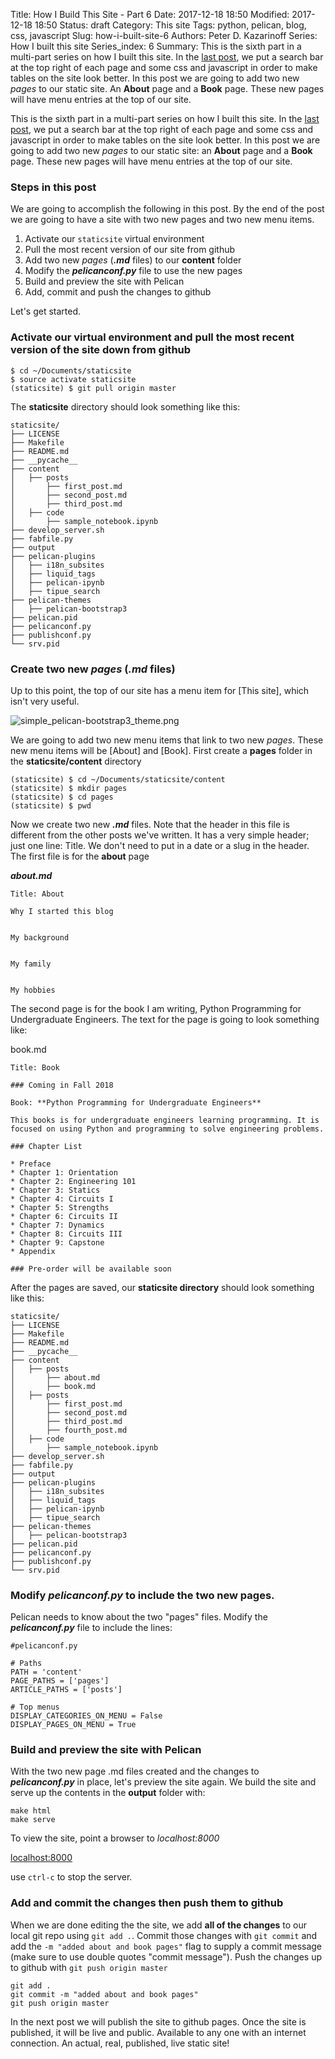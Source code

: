 Title: How I Build This Site - Part 6
Date: 2017-12-18 18:50
Modified: 2017-12-18 18:50
Status: draft
Category: This site
Tags: python, pelican, blog, css, javascript
Slug: how-i-built-site-6
Authors: Peter D. Kazarinoff
Series: How I built this site
Series_index: 6
Summary: This is the sixth part in a multi-part series on how I built this site. In the [last post]({filename}how_I_built_this_site5.md), we put a search bar at the top right of each page and some css and javascript in order to make tables on the site look better. In this post we are going to add two new _pages_ to our static site. An **About** page and a **Book** page. These new pages will have menu entries at the top of our site.

This is the sixth part in a multi-part series on how I built this site. In the [last post]({filename}how_I_built_this_site5.md), we put a search bar at the top right of each page and some css and javascript in order to make tables on the site look better. In this post we are going to add two new _pages_ to our static site: an **About** page and a **Book** page. These new pages will have menu entries at the top of our site.


### Steps in this post

We are going to accomplish the following in this post. By the end of the post we are going to have a site with two new pages and two new menu items.

1. Activate our ```staticsite``` virtual environment
2. Pull the most recent version of our site from github
3. Add two new _pages_  (**_.md_** files) to our **content** folder
4. Modify the **_pelicanconf.py_** file to use the new pages
5. Build and preview the site with Pelican
6. Add, commit and push the changes to github


Let's get started.


### Activate our virtual environment and pull the most recent version of the site down from github


```
$ cd ~/Documents/staticsite
$ source activate staticsite
(staticsite) $ git pull origin master
```

The **staticsite** directory should look something like this:

```
staticsite/
├── LICENSE
├── Makefile
├── README.md
├── __pycache__
├── content
│   ├── posts
│       ├── first_post.md
│       ├── second_post.md
│       ├── third_post.md
│   ├── code
│       ├── sample_notebook.ipynb
├── develop_server.sh
├── fabfile.py
├── output
├── pelican-plugins
│   ├── i18n_subsites
│   ├── liquid_tags
│   ├── pelican-ipynb
│   ├── tipue_search
├── pelican-themes
│   ├── pelican-bootstrap3
├── pelican.pid
├── pelicanconf.py
├── publishconf.py
└── srv.pid
```

### Create two new _pages_ (**_.md_** files)

Up to this point, the top of our site has a menu item for [This site], which isn't very useful.  

![simple_pelican-bootstrap3_theme.png]({filename}/images/simple_pelican-bootstrap3_theme.png)

We are going to add two new menu items that link to two new _pages_. These new menu items will be [About] and [Book]. First create a **pages** folder in the **staticsite/content** directory

```
(staticsite) $ cd ~/Documents/staticsite/content
(staticsite) $ mkdir pages
(staticsite) $ cd pages
(staticsite) $ pwd
```
Now we create two new **_.md_** files. Note that the header in this file is different from the other posts we've written. It has a very simple header; just one line: Title. We don't need to put in a date or a slug in the header. The first file is for the **about** page

**_about.md_**
```
Title: About

Why I started this blog


My background


My family


My hobbies
```

The second page is for the book I am writing, Python Programming for Undergraduate Engineers. The text for the page is going to look something like:

book.md
```
Title: Book

### Coming in Fall 2018

Book: **Python Programming for Undergraduate Engineers**

This books is for undergraduate engineers learning programming. It is focused on using Python and programming to solve engineering problems. 

### Chapter List

* Preface
* Chapter 1: Orientation
* Chapter 2: Engineering 101
* Chapter 3: Statics
* Chapter 4: Circuits I
* Chapter 5: Strengths
* Chapter 6: Circuits II
* Chapter 7: Dynamics
* Chapter 8: Circuits III
* Chapter 9: Capstone
* Appendix

### Pre-order will be available soon
```
After the pages are saved, our **staticsite directory** should look something like this:

```
staticsite/
├── LICENSE
├── Makefile
├── README.md
├── __pycache__
├── content
│   ├── posts
│       ├── about.md
│       ├── book.md
│   ├── posts
│       ├── first_post.md
│       ├── second_post.md
│       ├── third_post.md
│       ├── fourth_post.md
│   ├── code
│       ├── sample_notebook.ipynb
├── develop_server.sh
├── fabfile.py
├── output
├── pelican-plugins
│   ├── i18n_subsites
│   ├── liquid_tags
│   ├── pelican-ipynb
│   ├── tipue_search
├── pelican-themes
│   ├── pelican-bootstrap3
├── pelican.pid
├── pelicanconf.py
├── publishconf.py
└── srv.pid
```


### Modify **_pelicanconf.py_** to include the two new pages.

Pelican needs to know about the two "pages" files. Modify the **_pelicanconf.py_** file to include the lines:

```
#pelicanconf.py

# Paths
PATH = 'content'
PAGE_PATHS = ['pages']
ARTICLE_PATHS = ['posts']

# Top menus
DISPLAY_CATEGORIES_ON_MENU = False
DISPLAY_PAGES_ON_MENU = True
```

### Build and preview the site with Pelican

With the two new page .md files created and the changes to **_pelicanconf.py_** in place, let's preview the site again.  We build the site and serve up the contents in the **output** folder with:

```
make html
make serve
```

To view the site, point a browser to _localhost:8000_

[localhost:8000](localhost:8000)

use ```ctrl-c``` to stop the server.

### Add and commit the changes then push them to github

When we are done editing the the site, we add **all of the changes** to our local git repo using ```git add .```. Commit those changes with ```git commit``` and add the ``` -m "added about and book pages" ``` flag to supply a commit message (make sure to use double quotes "commit message"). Push the changes up to github with ```git push origin master```

```
git add .
git commit -m "added about and book pages"
git push origin master
```

In the next post we will publish the site to github pages. Once the site is published, it will be live and public. Available to any one with an internet connection. An actual, real, published, live static site!